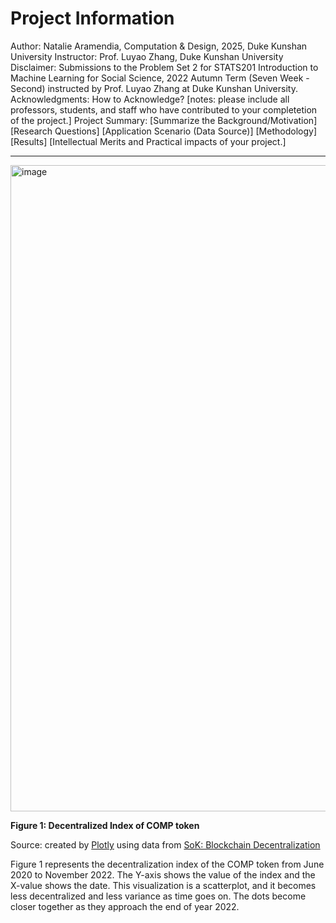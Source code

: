 # Project Information

Author: Natalie Aramendia, Computation & Design, 2025, Duke Kunshan University
Instructor: Prof. Luyao Zhang, Duke Kunshan University
Disclaimer: Submissions to the Problem Set 2 for STATS201 Introduction to Machine Learning for Social Science, 2022 Autumn Term (Seven Week - Second) instructed by Prof. Luyao Zhang at Duke Kunshan University.
Acknowledgments: How to Acknowledge? [notes: please include all professors, students, and staff who have contributed to your completetion of the project.]
Project Summary:
[Summarize the Background/Motivation]
[Research Questions]
[Application Scenario (Data Source)]
[Methodology]
[Results]
[Intellectual Merits and Practical impacts of your project.]

--------------------
<img width="1034" alt="image" src="https://user-images.githubusercontent.com/89420894/203839806-acb2b731-b3ea-4ecd-8c66-b044f25da923.png">

**Figure 1: Decentralized Index of COMP token**

Source: created by [Plotly](https://plotly.com/python/line-and-scatter/) using data from [SoK: Blockchain Decentralization](https://arxiv.org/abs/2205.04256)

Figure 1 represents the decentralization index of the COMP token from June 2020 to November 2022. The Y-axis shows the value of the index and the X-value shows the date. This visualization is a scatterplot, and it becomes less decentralized and less variance as time goes on. The dots become closer together as they approach the end of year 2022.



